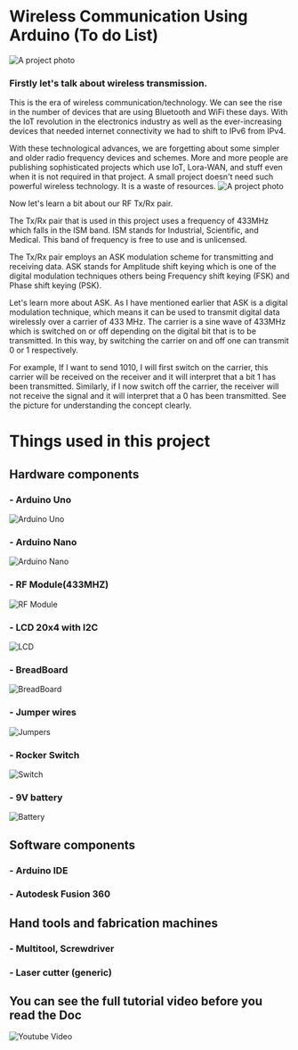 # Wireless Communication Using Arduino (To do List)
![A project photo](/Images/Wireless%20With%20Arduino.png)
### **Firstly let's talk about wireless transmission.**
This is the era of wireless communication/technology. We can see the rise in the number of devices that are using Bluetooth and WiFi these days. With the IoT revolution in the electronics industry as well as the ever-increasing devices that needed internet connectivity we had to shift to IPv6 from IPv4.

With these technological advances, we are forgetting about some simpler and older radio frequency devices and schemes. More and more people are publishing sophisticated projects which use IoT, Lora-WAN, and stuff even when it is not required in that project. A small project doesn't need such powerful wireless technology. It is a waste of resources.
![A project photo](/Images/1673176765335.jpg)

Now let's learn a bit about our RF Tx/Rx pair.

The Tx/Rx pair that is used in this project uses a frequency of 433MHz which falls in the ISM band. ISM stands for Industrial, Scientific, and Medical. This band of frequency is free to use and is unlicensed.

The Tx/Rx pair employs an ASK modulation scheme for transmitting and receiving data. ASK stands for Amplitude shift keying which is one of the digital modulation techniques others being Frequency shift keying (FSK) and Phase shift keying (PSK).

Let's learn more about ASK. As I have mentioned earlier that ASK is a digital modulation technique, which means it can be used to transmit digital data wirelessly over a carrier of 433 MHz. The carrier is a sine wave of 433MHz which is switched on or off depending on the digital bit that is to be transmitted. In this way, by switching the carrier on and off one can transmit 0 or 1 respectively.

For example, If I want to send 1010, I will first switch on the carrier, this carrier will be received on the receiver and it will interpret that a bit 1 has been transmitted. Similarly, if I now switch off the carrier, the receiver will not receive the signal and it will interpret that a 0 has been transmitted. See the picture for understanding the concept clearly.

# Things used in this project
## Hardware components
### - Arduino Uno 
![Arduino Uno](/Images/arduino-uno-r3.png)
### - Arduino Nano 
![Arduino Nano](/Images/Arduino-Nano-V3.0-CH340-Chip-Mini-USB-Cable.jpg)
### - RF Module(433MHZ) 
![RF Module](/Images/RF%20Module%20433MHZ.png)
### - LCD 20x4 with I2C 
![LCD](/Images/I2C.png)
### - BreadBoard 
![BreadBoard](/Images/41nCh+ZtGxL._SL1004_.jpg)
### - Jumper wires 
![Jumpers](/Images/1.jpg)
### - Rocker Switch 
![Switch](/Images/Switch.jpg)
### - 9V battery 
![Battery](/Images/61tHo16P1ZL._AC_UF894,1000_QL80_.jpg)
## Software components
### - Arduino IDE
### - Autodesk Fusion 360
## Hand tools and fabrication machines
### - Multitool, Screwdriver
### - Laser cutter (generic)

## You can see the full tutorial video before you read the Doc
![Youtube Video](https://youtu.be/cRjwFIYLE_Y)